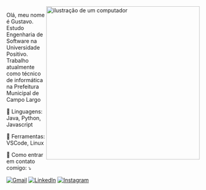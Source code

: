 <img src="https://raw.githubusercontent.com/MicaelliMedeiros/micaellimedeiros/master/image/computer-illustration.png" alt="ilustração de um computador" min-width="400px" max-width="400px" width="400px" align="right">

<p align="left"> 
  Olá, meu nome é Gustavo.
  Estudo Engenharia de Software na Universidade Positivo. Trabalho atualmente como técnico de informática na Prefeitura Municipal de Campo Largo
</p>

<p align="left">
  🦄 Linguagens: Java, Python, Javascript
</p>

<p align="left">
  💼 Ferramentas: VSCode, Linux
</p>

<p align="left">
  💌 Como entrar em contato comigo: ⤵️
</p>

<p align="left">
  <a href="mailto:gustavogogola3@gmail.com" title="Gmail">
  <img src="https://img.shields.io/badge/-Gmail-FF0000?style=flat-square&labelColor=FF0000&logo=gmail&logoColor=white&link=LINK-DO-SEU-GMAIL" alt="Gmail"/></a>
  <a href="www.linkedin.com/in/gustavogogola91" title="LinkedIn">
  <img src="https://img.shields.io/badge/-Linkedin-0e76a8?style=flat-square&logo=Linkedin&logoColor=white&link=LINK-DO-SEU-LINKEDIN" alt="LinkedIn"/></a>
  <a href="https://www.instagram.com/gogola.gustavo?igsh=OTF1dXExYndmM3Z2" title="Instagram">
  <img src="https://img.shields.io/badge/-Instagram-DF0174?style=flat-square&labelColor=DF0174&logo=instagram&logoColor=white&link=LINK-DO-SEU-INSTAGRAM" alt="Instagram"/></a>
</p>
